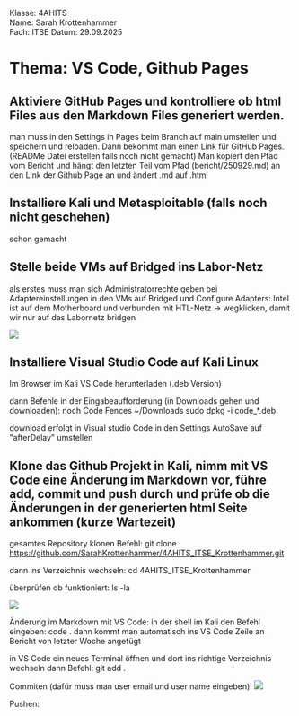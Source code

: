 Klasse: 4AHITS   
Name: Sarah Krottenhammer   
Fach: ITSE
Datum: 29.09.2025

# Thema: VS Code, Github Pages
## Aktiviere GitHub Pages und kontrolliere ob html Files aus den Markdown Files generiert werden.
man muss in den Settings in Pages beim Branch auf main umstellen und speichern und reloaden.
Dann bekommt man einen Link für GitHub Pages. (READMe Datei erstellen falls noch nicht gemacht)
Man kopiert den Pfad vom Bericht und hängt den letzten Teil vom Pfad (bericht/250929.md) an den Link der Github Page an und ändert .md auf .html

## Installiere Kali und Metasploitable (falls noch nicht geschehen)
schon gemacht 

## Stelle beide VMs auf Bridged ins Labor-Netz
als erstes muss man sich Administratorrechte geben
bei Adaptereinstellungen in den VMs auf Bridged und Configure Adapters: 
Intel ist auf dem Motherboard und verbunden mit HTL-Netz -> wegklicken, damit wir nur auf das Labornetz bridgen

![](https://github.com/user-attachments/assets/ea9b12a5-35d9-4e0e-8f1c-bcbe242d148e)

## Installiere Visual Studio Code auf Kali Linux
Im Browser im Kali VS Code herunterladen (.deb Version)

dann Befehle in der Eingabeaufforderung (in Downloads gehen und downloaden): noch Code Fences
~/Downloads
sudo dpkg -i code_*.deb

download erfolgt 
in Visual studio Code in den Settings AutoSave auf "afterDelay" umstellen

## Klone das Github Projekt in Kali, nimm mit VS Code eine Änderung im Markdown vor, führe add, commit und push durch und prüfe ob die Änderungen in der generierten html Seite ankommen (kurze Wartezeit)
gesamtes Repository klonen
Befehl:
git clone https://github.com/SarahKrottenhammer/4AHITS_ITSE_Krottenhammer.git

dann ins Verzeichnis wechseln:
cd 4AHITS_ITSE_Krottenhammer

überprüfen ob funktioniert:
ls -la
 
 ![](https://github.com/user-attachments/assets/71978bf5-3088-4c3c-944e-f27a066b35fb)

 Änderung im Markdown mit VS Code:
 in der shell im Kali den Befehl eingeben:
 code .
 dann kommt man automatisch ins VS Code
 Zeile an Bericht von letzter Woche angefügt

 in VS Code ein neues Terminal öffnen und dort ins richtige Verzeichnis wechseln
 dann Befehl:
 git add . 

 Commiten (dafür muss man user email und user name eingeben):
 ![](https://github.com/user-attachments/assets/2609e1e6-d14e-47ff-9f73-9be28f5ec06e)

 Pushen:

 
